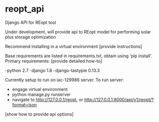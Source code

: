 reopt_api
=========

Django API for REopt tool

Under development, will provide api to REopt model for performing solar plus storage optimization

Recommend installing in a virtual environment [provide instructions]

Base requirements are listed in requirements.txt, obtain using 'pip install'.
Primary requirements: [provide detailed how-to]

-python 2.7
-django 1.8
-django-tastypie 0.13.3

Currently setup to run on iac-129986 server.  To run server:
- engage virtual environment
- python manage.py runserver
- navigate to http://127.0.0.1/reopt, or http://127.0.0.1:8000/api/v1/reopt/?format=json 

[show how to provide api options]
